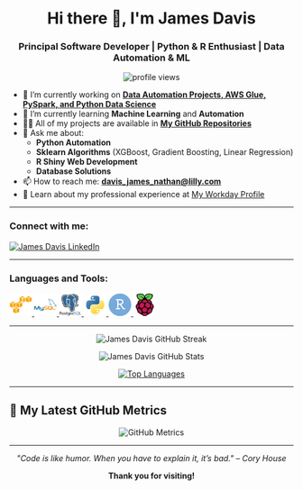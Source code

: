 <!-- 
  ========================================================================
  FANCY HEADER / ASCII ART
  Uncomment and adjust as you like.
  The example below uses a "Typing SVG" to give a dynamic text effect.
  ========================================================================
-->
<!--
<p align="center">
  <img src="https://readme-typing-svg.herokuapp.com?font=Fira+Code&duration=3000&pause=1000&center=true&width=435&lines=Principal+Software+Developer;Python+%7C+R+%7C+Machine+Learning;Welcome+to+my+GitHub+Profile+%F0%9F%91%8B" alt="Typing SVG" />
</p>
-->

<!-- 
  ========================================================================
  TITLE / GREETING
  ========================================================================
-->
<h1 align="center">Hi there 👋, I'm James Davis</h1>
<h3 align="center">Principal Software Developer | Python & R Enthusiast | Data Automation & ML</h3>

<!-- 
  ========================================================================
  PROFILE VIEWS COUNTER 
  (Optional, you can remove it if you prefer not to show it.)
  ========================================================================
-->
<p align="center">
  <img src="https://komarev.com/ghpvc/?username=jdavis-EliLilly&label=Profile%20views&color=0e75b6&style=flat" alt="profile views" />
</p>

<!-- 
  ========================================================================
  ABOUT ME SECTION
  Add more about your current or future goals, interesting facts, etc.
  ========================================================================
-->
- 🔭 I’m currently working on **[Data Automation Projects, AWS Glue, PySpark, and Python Data Science](https://github.com/EliLillyCo)**
- 🌱 I’m currently learning **Machine Learning** and **Automation**
- 👨‍💻 All of my projects are available in **[My GitHub Repositories](https://github.com/jdavis-EliLilly)**
- 💬 Ask me about:
  - **Python Automation**  
  - **Sklearn Algorithms** (XGBoost, Gradient Boosting, Linear Regression)  
  - **R Shiny Web Development**  
  - **Database Solutions**
- 📫 How to reach me: **davis_james_nathan@lilly.com**
- 📄 Learn about my professional experience at [My Workday Profile](https://wd5.myworkday.com/lilly/d/inst/1$37/247$22434.htmld#TABINDEX=0&SUBTABINDEX=0)

---

<!-- 
  ========================================================================
  CONNECT WITH ME 
  (Add other social platforms if you have them, e.g., Twitter, Medium)
  ========================================================================
-->
<h3 align="left">Connect with me:</h3>
<p align="left">
  <a href="https://www.linkedin.com/in/james-davis-a13b4378" target="blank">
    <img align="center" 
         src="https://raw.githubusercontent.com/rahuldkjain/github-profile-readme-generator/master/src/images/icons/Social/linked-in-alt.svg" 
         alt="James Davis LinkedIn"
         height="30" 
         width="40" />
  </a>
  <!-- 
    Add more icons/badges if relevant:
    <a href="https://twitter.com/yourhandle" target="blank">
      <img align="center" 
           src="https://raw.githubusercontent.com/rahuldkjain/github-profile-readme-generator/master/src/images/icons/Social/twitter.svg" 
           alt="twitter"
           height="30" 
           width="40" />
    </a>
  -->
</p>

---

<!-- 
  ========================================================================
  LANGUAGES AND TOOLS
  ========================================================================
-->
<h3 align="left">Languages and Tools:</h3>
<p align="left">
  <!-- AWS -->
  <a href="https://aws.amazon.com" target="_blank" rel="noreferrer">
    <img src="https://raw.githubusercontent.com/devicons/devicon/master/icons/amazonwebservices/amazonwebservices-original.svg"
         alt="AWS"
         width="40"
         height="40"/>
  </a>

  <!-- MySQL -->
  <a href="https://www.mysql.com/" target="_blank" rel="noreferrer">
    <img src="https://raw.githubusercontent.com/devicons/devicon/master/icons/mysql/mysql-original-wordmark.svg"
         alt="MySQL"
         width="40"
         height="40"/>
  </a>

  <!-- PostgreSQL -->
  <a href="https://www.postgresql.org" target="_blank" rel="noreferrer">
    <img src="https://raw.githubusercontent.com/devicons/devicon/master/icons/postgresql/postgresql-original-wordmark.svg"
         alt="PostgreSQL"
         width="40"
         height="40"/>
  </a>

  <!-- Python -->
  <a href="https://www.python.org" target="_blank" rel="noreferrer">
    <img src="https://raw.githubusercontent.com/devicons/devicon/master/icons/python/python-original.svg"
         alt="Python"
         width="40"
         height="40"/>
  </a>

  <!-- RStudio -->
  <a href="https://www.r-project.org/" target="_blank" rel="noreferrer">
    <img src="https://raw.githubusercontent.com/devicons/devicon/master/icons/rstudio/rstudio-original.svg"
         alt="RStudio"
         width="40"
         height="40"/>
  </a>

  <!-- Raspberry Pi -->
  <a href="https://www.raspberrypi.org/" target="_blank" rel="noreferrer">
    <img src="https://raw.githubusercontent.com/devicons/devicon/master/icons/raspberrypi/raspberrypi-original.svg"
         alt="Raspberry Pi"
         width="40"
         height="40"/>
  </a>
</p>

---

<!-- 
  ========================================================================
  GITHUB STATS AND METRICS
  The 'herokuapp.com' endpoints might sometimes be slow. 
  If they are not showing properly, consider the 'github-readme-stats' 
  from other deployments or refresh the page.
  ========================================================================
-->

<!-- GitHub Streak -->
<p align="center">
  <img src="https://github-readme-streak-stats.herokuapp.com?user=jdavis-EliLilly&count_private=true&theme=dark" 
       alt="James Davis GitHub Streak" />
</p>

<!-- GitHub Stats -->
<p align="center">
  <img src="https://github-readme-stats.vercel.app/api?username=jdavis-EliLilly&show_icons=true&locale=en&count_private=true&hide_rank=true&custom_title=My%20GitHub%20Stats&disable_animations=true&theme=dark"
       alt="James Davis GitHub Stats" />
</p>

<!-- Top Languages -->
<p align="center">
  <a href="https://github.com/anuraghazra/github-readme-stats">
    <img src="https://github-readme-stats.vercel.app/api/top-langs/?username=jdavis-EliLilly&layout=compact&theme=dark"
         alt="Top Languages" />
  </a>
</p>

---

<!-- 
  ========================================================================
  GITHUB METRICS
  This shows a wide variety of metrics (gists, activity, lines of code, etc.).
  ========================================================================
-->
## 🔔 My Latest GitHub Metrics
<p align="center">
  <img src="https://metrics.lecoq.io/jdavis-EliLilly?template=classic&base.header=0&gists=1&lines=1&config.timezone=America%2FToronto" alt="GitHub Metrics" />
</p>

---

<!-- 
  ========================================================================
  OPTIONAL: GITHUB TROPHIES 
  ========================================================================
-->
<!--
<p align="center">
  <img src="https://github-profile-trophy.vercel.app/?username=jdavis-EliLilly&theme=gruvbox&column=4" alt="GitHub Trophies"/>
</p>
-->

<!-- 
  ========================================================================
  FOOTER
  You can customize a small sign-off or a fun quote.
  ========================================================================
-->
<p align="center">
  <i>"Code is like humor. When you have to explain it, it’s bad." – Cory House</i>
</p>

<p align="center">
  <b>Thank you for visiting!</b>
</p>
